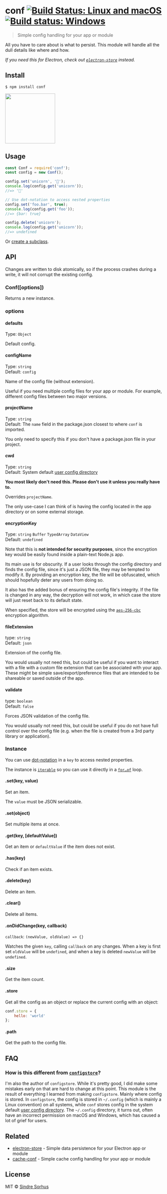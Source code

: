 # conf [![Build Status: Linux and macOS](https://travis-ci.org/sindresorhus/conf.svg?branch=master)](https://travis-ci.org/sindresorhus/conf) [![Build status: Windows](https://ci.appveyor.com/api/projects/status/n88jwh3aju39i0p2/branch/master?svg=true)](https://ci.appveyor.com/project/sindresorhus/conf/branch/master)

> Simple config handling for your app or module

All you have to care about is what to persist. This module will handle all the dull details like where and how.

*If you need this for Electron, check out [`electron-store`](https://github.com/sindresorhus/electron-store) instead.*


## Install

```
$ npm install conf
```

<a href="https://www.patreon.com/sindresorhus">
	<img src="https://c5.patreon.com/external/logo/become_a_patron_button@2x.png" width="160">
</a>


## Usage

```js
const Conf = require('conf');
const config = new Conf();

config.set('unicorn', '🦄');
console.log(config.get('unicorn'));
//=> '🦄'

// Use dot-notation to access nested properties
config.set('foo.bar', true);
console.log(config.get('foo'));
//=> {bar: true}

config.delete('unicorn');
console.log(config.get('unicorn'));
//=> undefined
```

Or [create a subclass](https://github.com/sindresorhus/electron-store/blob/master/index.js).


## API

Changes are written to disk atomically, so if the process crashes during a write, it will not corrupt the existing config.

### Conf([options])

Returns a new instance.

### options

#### defaults

Type: `Object`

Default config.

#### configName

Type: `string`<br>
Default: `config`

Name of the config file (without extension).

Useful if you need multiple config files for your app or module. For example, different config files between two major versions.

#### projectName

Type: `string`<br>
Default: The `name` field in the package.json closest to where `conf` is imported.

You only need to specify this if you don't have a package.json file in your project.

#### cwd

Type: `string`<br>
Default: System default [user config directory](https://github.com/sindresorhus/env-paths#pathsconfig)

**You most likely don't need this. Please don't use it unless you really have to.**

Overrides `projectName`.

The only use-case I can think of is having the config located in the app directory or on some external storage.

#### encryptionKey

Type: `string` `Buffer` `TypedArray` `DataView`<br>
Default: `undefined`

Note that this is **not intended for security purposes**, since the encryption key would be easily found inside a plain-text Node.js app.

Its main use is for obscurity. If a user looks through the config directory and finds the config file, since it's just a JSON file, they may be tempted to modify it. By providing an encryption key, the file will be obfuscated, which should hopefully deter any users from doing so.

It also has the added bonus of ensuring the config file's integrity. If the file is changed in any way, the decryption will not work, in which case the store will just reset back to its default state.

When specified, the store will be encrypted using the [`aes-256-cbc`](https://en.wikipedia.org/wiki/Block_cipher_mode_of_operation) encryption algorithm.

#### fileExtension

type: `string`<br>
Default: `json`

Extension of the config file.

You would usually not need this, but could be useful if you want to interact with a file with a custom file extension that can be associated with your app. These might be simple save/export/preference files that are intended to be shareable or saved outside of the app.

#### validate

type: `boolean`<br>
Default: `false`

Forces JSON validation of the config file.

You would usually not need this, but could be useful if you do not have full control over the config file (e.g. when the file is created from a 3rd party library or application).

### Instance

You can use [dot-notation](https://github.com/sindresorhus/dot-prop) in a `key` to access nested properties.

The instance is [`iterable`](https://developer.mozilla.org/en/docs/Web/JavaScript/Reference/Iteration_protocols) so you can use it directly in a [`for…of`](https://developer.mozilla.org/en/docs/Web/JavaScript/Reference/Statements/for...of) loop.

#### .set(key, value)

Set an item.

The `value` must be JSON serializable.

#### .set(object)

Set multiple items at once.

#### .get(key, [defaultValue])

Get an item or `defaultValue` if the item does not exist.

#### .has(key)

Check if an item exists.

#### .delete(key)

Delete an item.

#### .clear()

Delete all items.

#### .onDidChange(key, callback)

`callback`: `(newValue, oldValue) => {}`

Watches the given `key`, calling `callback` on any changes. When a key is first set `oldValue` will be `undefined`, and when a key is deleted `newValue` will be `undefined`.

#### .size

Get the item count.

#### .store

Get all the config as an object or replace the current config with an object:

```js
conf.store = {
	hello: 'world'
};
```

#### .path

Get the path to the config file.



## FAQ

### How is this different from [`configstore`](https://github.com/yeoman/configstore)?

I'm also the author of `configstore`. While it's pretty good, I did make some mistakes early on that are hard to change at this point. This module is the result of everything I learned from making `configstore`. Mainly where config is stored. In `configstore`, the config is stored in `~/.config` (which is mainly a Linux convention) on all systems, while `conf` stores config in the system default [user config directory](https://github.com/sindresorhus/env-paths#pathsconfig). The `~/.config` directory, it turns out, often have an incorrect permission on macOS and Windows, which has caused a lot of grief for users.


## Related

- [electron-store](https://github.com/sindresorhus/electron-store) - Simple data persistence for your Electron app or module
- [cache-conf](https://github.com/SamVerschueren/cache-conf) - Simple cache config handling for your app or module


## License

MIT © [Sindre Sorhus](https://sindresorhus.com)
